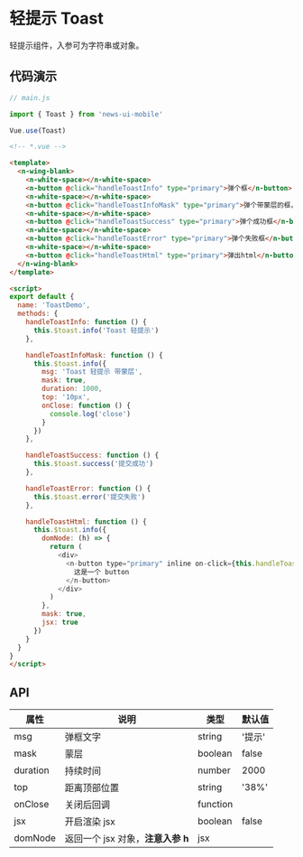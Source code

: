 # 轻提示 Toast

轻提示组件，入参可为字符串或对象。

## 代码演示
```javascript
// main.js

import { Toast } from 'news-ui-mobile'

Vue.use(Toast)
```

```html
<!-- *.vue -->

<template>
  <n-wing-blank>
    <n-white-space></n-white-space>
    <n-button @click="handleToastInfo" type="primary">弹个框</n-button>
    <n-white-space></n-white-space>
    <n-button @click="handleToastInfoMask" type="primary">弹个带蒙层的框，自定义高度</n-button>
    <n-white-space></n-white-space>
    <n-button @click="handleToastSuccess" type="primary">弹个成功框</n-button>
    <n-white-space></n-white-space>
    <n-button @click="handleToastError" type="primary">弹个失败框</n-button>
    <n-white-space></n-white-space>
    <n-button @click="handleToastHtml" type="primary">弹出html</n-button>
  </n-wing-blank>
</template>

<script>
export default {
  name: 'ToastDemo',
  methods: {
    handleToastInfo: function () {
      this.$toast.info('Toast 轻提示')
    },

    handleToastInfoMask: function () {
      this.$toast.info({
        msg: 'Toast 轻提示 带蒙层',
        mask: true,
        duration: 1000,
        top: '10px',
        onClose: function () {
          console.log('close')
        }
      })
    },

    handleToastSuccess: function () {
      this.$toast.success('提交成功')
    },

    handleToastError: function () {
      this.$toast.error('提交失败')
    },

    handleToastHtml: function () {
      this.$toast.info({
        domNode: (h) => {
          return (
            <div>
              <n-button type="primary" inline on-click={this.handleToastError}>
                这是一个 button
              </n-button>
            </div>
          )
        },
        mask: true,
        jsx: true
      })
    }
  }
}
</script>

```

## API

| 属性 | 说明 | 类型 | 默认值 |
| --- | --- | --- | --- |
| msg | 弹框文字 | string | '提示' |
| mask | 蒙层 | boolean | false |
| duration | 持续时间 | number | 2000 |
| top | 距离顶部位置 | string | '38%' |
| onClose | 关闭后回调 | function | |
| jsx | 开启渲染 jsx | boolean | false |
| domNode | 返回一个 jsx 对象，**注意入参 h** | jsx |
